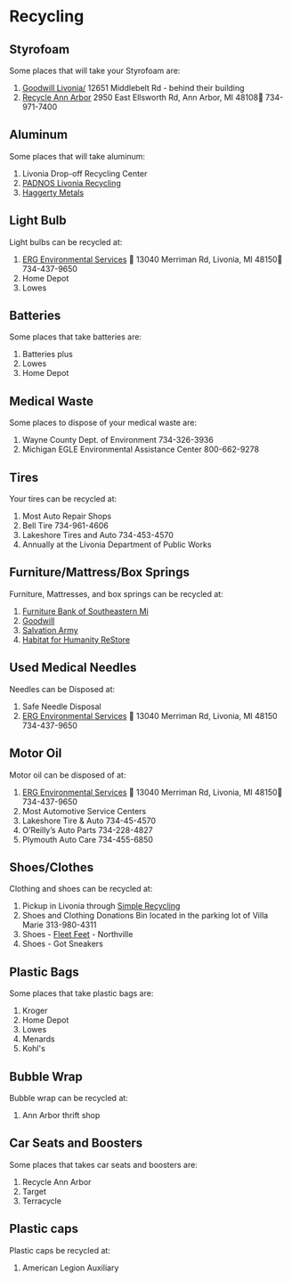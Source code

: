# Recycling
## Styrofoam
Some places that will take your Styrofoam are:
1.    [Goodwill Livonia/](https://www.goodwilldetroit.org/stores/)                                                                                                                                               12651 Middlebelt Rd - behind their building                                                 
2. [Recycle Ann Arbor](https://www.recycleannarbor.org/divisions/drop-off-station)                                                                      	                                                                2950 East Ellsworth Rd, Ann Arbor, MI 48108 734-971-7400 

## Aluminum
Some places that will take aluminum:
1. Livonia Drop-off Recycling Center 
2. [PADNOS Livonia Recycling](https://www.recycleannarbor.org/divisions/drop-off-station) 
3. [Haggerty Metals](https://www.haggertymetal.com/)

## Light Bulb
 Light bulbs can be recycled at:
1. [ERG Environmental Services](https://ergenvironmental.com/environmental-services/household-hazardous-waste-drop-off/)  13040 Merriman Rd, Livonia, MI 48150 734-437-9650
2. Home Depot
3. Lowes

## Batteries
Some places that take batteries are:
1. Batteries plus
2. Lowes
3. Home Depot

## Medical Waste
Some places to dispose of your medical waste are:
1. Wayne County Dept. of Environment 734-326-3936
2. Michigan EGLE Environmental Assistance Center 800-662-9278

## Tires
Your tires can be recycled at:
1. Most Auto Repair Shops
2. Bell Tire 734-961-4606
3. Lakeshore Tires and Auto 734-453-4570
4. Annually at the Livonia Department of Public Works

## Furniture/Mattress/Box Springs
Furniture, Mattresses, and box springs can be recycled at:
1. [Furniture Bank of Southeastern Mi](https://www.furniture-bank.org/donate/#donate-furniture)
2. [Goodwill](https://www.goodwillsemi.org/donate/donate-your-goods/)
3. [Salvation Army](https://satruck.org/donate/choose)
4. [Habitat for Humanity ReStore](https://www.habitat.org/restores/donate-goods)

## Used Medical Needles
Needles can be Disposed at:
1. Safe Needle Disposal
2. [ERG Environmental Services](https://ergenvironmental.com/environmental-services/household-hazardous-waste-drop-off/)  13040 Merriman Rd, Livonia, MI 48150 734-437-9650
## Motor Oil
Motor oil can be disposed of at:
1. [ERG Environmental Services](https://ergenvironmental.com/environmental-services/household-hazardous-waste-drop-off/)  13040 Merriman Rd, Livonia, MI 48150 734-437-9650 
2. Most Automotive Service Centers
3. Lakeshore Tire & Auto 734-45-4570
4. O’Reilly’s Auto Parts 734-228-4827
5. Plymouth Auto Care 734-455-6850

## Shoes/Clothes
Clothing and shoes can be recycled at:
1. Pickup in Livonia through [Simple Recycling](https://simplerecycling.com/)
2. Shoes and Clothing Donations Bin located in the parking lot of Villa Marie 313-980-4311
3. Shoes - [Fleet Feet](https://www.fleetfeet.com/s/semichigan/locations/northville?srsltid=AfmBOopWo4-EiYxkW45UmuPPtsyPVT-AeXYjTwxtDwhoy7YhAWjfyoEX) - Northville
4. Shoes - Got Sneakers

## Plastic Bags
Some places that take plastic bags are:
1. Kroger
2. Home Depot
3. Lowes
4. Menards
5. Kohl's

## Bubble Wrap
Bubble wrap can be recycled at:
1. Ann Arbor thrift shop

## Car Seats and Boosters
Some places that takes car seats and boosters are:
1. Recycle Ann Arbor
2. Target 
3. Terracycle

## Plastic caps
Plastic caps be recycled at:
1. American Legion Auxiliary 
